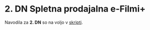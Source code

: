 # 2. DN Spletna prodajalna e-Filmi+

Navodila za **2. DN** so na voljo v [skripti](https://teaching.lavbic.net/OIS/2021-2022/DN2.html).